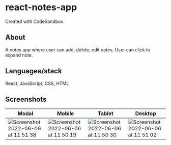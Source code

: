# react-notes-app
Created with CodeSandbox

## About
A notes app where user can add, delete, edit notes. User can click to expand note.


## Languages/stack
React, JavaScript, CSS, HTML

## Screenshots
Modal | Mobile | Tablet | Desktop
--- | --- | --- | --- 
![Screenshot 2022-06-06 at 11 51 38](https://user-images.githubusercontent.com/46563482/172147777-23576e40-6342-44c4-926d-73762b5e2731.png)| ![Screenshot 2022-06-06 at 11 50 19](https://user-images.githubusercontent.com/46563482/172147856-1755899d-bc52-4ede-a07f-72c080a41074.png)| ![Screenshot 2022-06-06 at 11 50 30](https://user-images.githubusercontent.com/46563482/172147850-e197a618-1a21-48dd-9d62-8667c8fa9696.png)|![Screenshot 2022-06-06 at 11 51 02](https://user-images.githubusercontent.com/46563482/172147839-0eb911b4-81c2-4972-9b68-4b7ca0d80c15.png)
